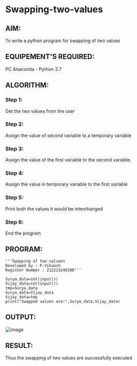 # Swapping-two-values
## AIM:
To write a python program for swapping of two values
## EQUIPEMENT'S REQUIRED: 
PC
Anaconda - Python 3.7
## ALGORITHM: 
### Step 1:
Get the two values from the user
### Step 2: 
Assign the value of second variable to a temporary variable 
### Step 3: 
Assign the value of the first variable to the second variable.
### Step 4:  
Assign the value in temporary variable to the first variable
### Step 5: 
Print both the values it would be interchanged
### Step 6: 
End the program
## PROGRAM:
```
'''Swapping of two valuees 
Developed by : P.Vikaash
Register Number : 212223240180'''

Surya_data=int(input())
Vijay_data=int(input())
tmp=Surya_data
Surya_data=Vijay_data
Vijay_data=tmp
print("Swapped values are:",Surya_data,Vijay_data)
```
## OUTPUT:
![image](https://github.com/Vikaash16/Swapping-two-values/assets/139218414/009aa4f7-0150-4824-8921-e7ccf8a4734c)

## RESULT:
Thus the swapping of two values are successfully executed



